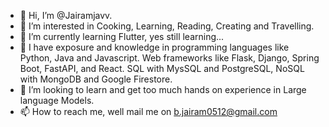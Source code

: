 - 👋 Hi, I’m @Jairamjavv.
- 👀 I’m interested in Cooking, Learning, Reading, Creating and Travelling.
- 🌱 I’m currently learning Flutter, yes still learning...
- 🌱 I have exposure and knowledge in programming languages like Python, Java and Javascript. Web frameworks like Flask, Django, Spring Boot, FastAPI, and React. SQL with MysSQL and PostgreSQL, NoSQL with MongoDB and Google Firestore.
- 💞️ I’m looking to learn and get too much hands on experience in Large language Models. 
- 📫 How to reach me, well mail me on b.jairam0512@gmail.com

<!---
Jairamjavv/Jairamjavv is a ✨ special ✨ repository because its `README.md` (this file) appears on your GitHub profile.
You can click the Preview link to take a look at your changes.
--->
